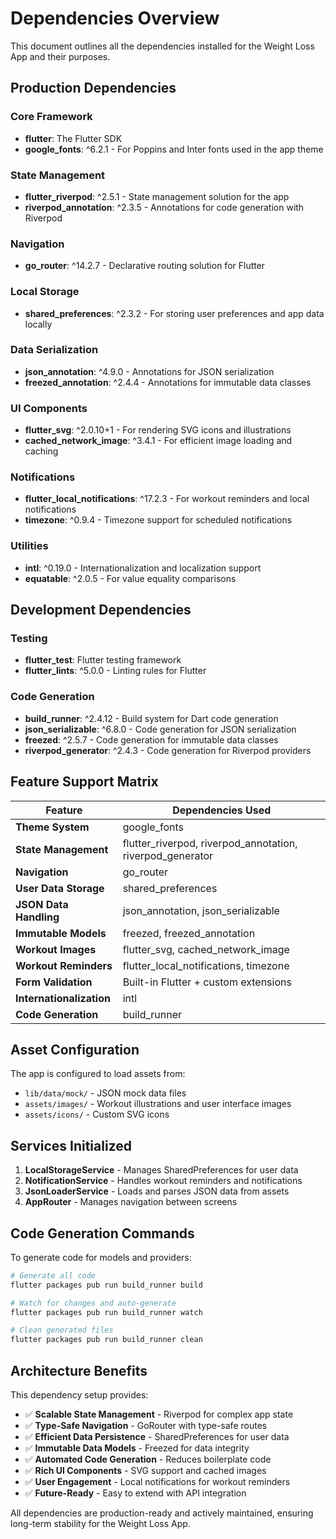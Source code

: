 # Dependencies Overview

This document outlines all the dependencies installed for the Weight Loss App and their purposes.

## Production Dependencies

### Core Framework
- **flutter**: The Flutter SDK
- **google_fonts**: ^6.2.1 - For Poppins and Inter fonts used in the app theme

### State Management
- **flutter_riverpod**: ^2.5.1 - State management solution for the app
- **riverpod_annotation**: ^2.3.5 - Annotations for code generation with Riverpod

### Navigation
- **go_router**: ^14.2.7 - Declarative routing solution for Flutter

### Local Storage
- **shared_preferences**: ^2.3.2 - For storing user preferences and app data locally

### Data Serialization
- **json_annotation**: ^4.9.0 - Annotations for JSON serialization
- **freezed_annotation**: ^2.4.4 - Annotations for immutable data classes

### UI Components
- **flutter_svg**: ^2.0.10+1 - For rendering SVG icons and illustrations
- **cached_network_image**: ^3.4.1 - For efficient image loading and caching

### Notifications
- **flutter_local_notifications**: ^17.2.3 - For workout reminders and local notifications
- **timezone**: ^0.9.4 - Timezone support for scheduled notifications

### Utilities
- **intl**: ^0.19.0 - Internationalization and localization support
- **equatable**: ^2.0.5 - For value equality comparisons

## Development Dependencies

### Testing
- **flutter_test**: Flutter testing framework
- **flutter_lints**: ^5.0.0 - Linting rules for Flutter

### Code Generation
- **build_runner**: ^2.4.12 - Build system for Dart code generation
- **json_serializable**: ^6.8.0 - Code generation for JSON serialization
- **freezed**: ^2.5.7 - Code generation for immutable data classes
- **riverpod_generator**: ^2.4.3 - Code generation for Riverpod providers

## Feature Support Matrix

| Feature | Dependencies Used |
|---------|-------------------|
| **Theme System** | google_fonts |
| **State Management** | flutter_riverpod, riverpod_annotation, riverpod_generator |
| **Navigation** | go_router |
| **User Data Storage** | shared_preferences |
| **JSON Data Handling** | json_annotation, json_serializable |
| **Immutable Models** | freezed, freezed_annotation |
| **Workout Images** | flutter_svg, cached_network_image |
| **Workout Reminders** | flutter_local_notifications, timezone |
| **Form Validation** | Built-in Flutter + custom extensions |
| **Internationalization** | intl |
| **Code Generation** | build_runner |

## Asset Configuration

The app is configured to load assets from:
- `lib/data/mock/` - JSON mock data files
- `assets/images/` - Workout illustrations and user interface images
- `assets/icons/` - Custom SVG icons

## Services Initialized

1. **LocalStorageService** - Manages SharedPreferences for user data
2. **NotificationService** - Handles workout reminders and notifications
3. **JsonLoaderService** - Loads and parses JSON data from assets
4. **AppRouter** - Manages navigation between screens

## Code Generation Commands

To generate code for models and providers:

```bash
# Generate all code
flutter packages pub run build_runner build

# Watch for changes and auto-generate
flutter packages pub run build_runner watch

# Clean generated files
flutter packages pub run build_runner clean
```

## Architecture Benefits

This dependency setup provides:

- ✅ **Scalable State Management** - Riverpod for complex app state
- ✅ **Type-Safe Navigation** - GoRouter with type-safe routes
- ✅ **Efficient Data Persistence** - SharedPreferences for user data
- ✅ **Immutable Data Models** - Freezed for data integrity
- ✅ **Automated Code Generation** - Reduces boilerplate code
- ✅ **Rich UI Components** - SVG support and cached images
- ✅ **User Engagement** - Local notifications for workout reminders
- ✅ **Future-Ready** - Easy to extend with API integration

All dependencies are production-ready and actively maintained, ensuring long-term stability for the Weight Loss App.
